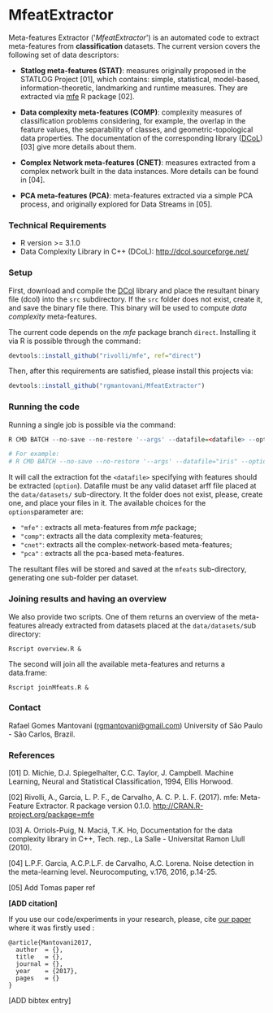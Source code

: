 # MfeatExtractor

Meta-features Extractor ('*MfeatExtractor*') is an automated code to extract meta-features from **classification** datasets. The current version covers the following set of data descriptors:

* **Statlog meta-features (STAT)**: measures originally proposed in the STATLOG Project [01], which contains: simple, statistical, model-based, information-theoretic, landmarking and runtime measures. They are extracted via [mfe](https://cran.r-project.org/package=mfe) R package [02].

* **Data complexity meta-features (COMP)**: complexity measures of classification problems considering, for example, the overlap in the feature values, the separability of classes, and geometric-topological data properties. The documentation of the corresponding library ([DCoL](http://dcol.sourceforge.net/)) [03] give more details about them.

* **Complex Network meta-features (CNET)**: measures extracted from a complex network built in the data instances. More details can be found in [04]. 

* **PCA meta-features (PCA)**: meta-features extracted via a simple PCA process, and originally explored for Data Streams in [05].

### Technical Requirements

* R version >= 3.1.0
* Data Complexity Library in C++ (DCoL): http://dcol.sourceforge.net/ 

### Setup

First, download and compile the [DCol](http://dcol.sourceforge.net/) library and place the resultant binary file (dcol) into the ```src``` subdirectory. If the ```src``` folder does not exist, create it, and save the binary file there. This binary will be used to compute *data complexity* meta-features.

The current code depends on the *mfe* package branch ```direct```. Installing it via R is possible through the command:
```R
devtools::install_github("rivolli/mfe", ref="direct")
```
Then, after this requirements are satisfied, please install this projects via:
```R
devtools::install_github("rgmantovani/MfeatExtractor")
```

### Running the code

Running a single job is possible via the command:
```R
R CMD BATCH --no-save --no-restore '--args' --datafile=<datafile> --option=<option> mainExtraction.R out.log &

# For example:
# R CMD BATCH --no-save --no-restore '--args' --datafile="iris" --option="all" mainExtraction.R out.log &
```

It will call the extraction fot the ```<datafile>``` specifying with features should be extracted (```option```). Datafile must be any valid dataset arff file placed at the ```data/datasets/``` sub-directory. It the folder does not exist, please, create one, and place your files in it. The available choices for the ```options```parameter are:
* ```"mfe"``` :  extracts all meta-features from *mfe* package;
* ```"comp"```: extracts all the data complexity meta-features;
* ```"cnet"```: extracts all the complex-network-based meta-features;
* ```"pca"``` : extracts all the pca-based meta-features.

The resultant files will be stored and saved at the ```mfeats``` sub-directory, generating one sub-folder per dataset.

### Joining results and having an overview

We also provide two scripts. One of them returns an overview of the meta-features already extracted from datasets placed at the ```data/datasets/```sub directory:

```
Rscript overview.R &
```
The second will join all the available meta-features and returns a data.frame:

```
Rscript joinMfeats.R &
```

### Contact

Rafael Gomes Mantovani (rgmantovani@gmail.com) University of São Paulo - São Carlos, Brazil.

### References

[01] D. Michie, D.J. Spiegelhalter, C.C. Taylor, J. Campbell. Machine Learning, Neural and Statistical Classification, 1994, Ellis Horwood.

[02] Rivolli, A., Garcia, L. P. F., de Carvalho, A. C. P. L. F. (2017). mfe: Meta-Feature Extractor. R package version 0.1.0. http://CRAN.R-project.org/package=mfe

[03] A. Orriols-Puig, N. Maciá, T.K. Ho, Documentation for the data complexity library in C++, Tech. rep., La Salle - Universitat Ramon Llull (2010).

[04] L.P.F. Garcia, A.C.P.L.F. de Carvalho, A.C. Lorena. Noise detection in the meta-learning level. Neurocomputing, v.176, 2016, p.14-25.

[05] Add Tomas paper ref

**[ADD citation]**

If you use our code/experiments in your research, please, cite [our paper]() where it was firstly used :

```
@article{Mantovani2017,
  author  = {},
  title   = {},
  journal = {},
  year    = {2017},
  pages   = {}
}
```
[ADD bibtex entry]
